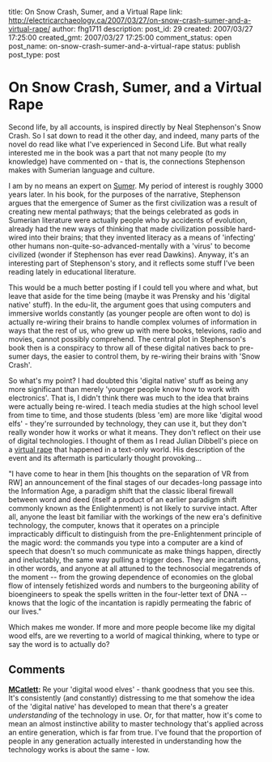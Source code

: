 title: On Snow Crash, Sumer, and a Virtual Rape
link: http://electricarchaeology.ca/2007/03/27/on-snow-crash-sumer-and-a-virtual-rape/
author: fhg1711
description: 
post_id: 29
created: 2007/03/27 17:25:00
created_gmt: 2007/03/27 17:25:00
comment_status: open
post_name: on-snow-crash-sumer-and-a-virtual-rape
status: publish
post_type: post

# On Snow Crash, Sumer, and a Virtual Rape

Second life, by all accounts, is inspired directly by Neal Stephenson's Snow Crash. So I sat down to read it the other day, and indeed, many parts of the novel do read like what I've experienced in Second Life. But what really interested me in the book was a part that not many people (to my knowledge) have commented on - that is, the connections Stephenson makes with Sumerian language and culture.   
  
I am by no means an expert on [Sumer](http://en.wikipedia.org/wiki/Sumer). My period of interest is roughly 3000 years later. In his book, for the purposes of the narrative, Stephenson argues that the emergence of Sumer as the first civilization was a result of creating new mental pathways; that the beings celebrated as gods in Sumerian literature were actually people who by accidents of evolution, already had the new ways of thinking that made civilization possible hard-wired into their brains; that they invented literacy as a means of 'infecting' other humans non-quite-so-advanced-mentally with a 'virus' to become civilized (wonder if Stephenson has ever read Dawkins). Anyway, it's an interesting part of Stephenson's story, and it reflects some stuff I've been reading lately in educational literature.  
  
This would be a much better posting if I could tell you where and what, but leave that aside for the time being (maybe it was Prensky and his 'digital native' stuff). In the edu-lit, the argument goes that using computers and immersive worlds constantly (as younger people are often wont to do) is actually re-wiring their brains to handle complex volumes of information in ways that the rest of us, who grew up with mere books, televions, radio and movies, cannot possibly comprehend. The central plot in Stephenson's book then is a conspiracy to throw all of these digital natives back to pre-sumer days, the easier to control them, by re-wiring their brains with 'Snow Crash'.  
  
So what's my point? I had doubted this 'digital native' stuff as being any more significant than merely 'younger people know how to work with electronics'. That is, I didn't think there was much to the idea that brains were actually being re-wired. I teach media studies at the high school level from time to time, and those students (bless 'em) are more like 'digital wood elfs' - they're surrounded by technology, they can use it, but they don't really wonder how it works or what it means. They don't reflect on their use of digital technologies. I thought of them as I read Julian Dibbell's piece on a [virtual rape](http://www.juliandibbell.com/texts/bungle.html) that happened in a text-only world. His description of the event and its aftermath is particularly thought provoking...  
  
"I have come to hear in them [his thoughts on the separation of VR from RW] an announcement of the final stages of our decades-long passage into the Information Age, a paradigm shift that the classic liberal firewall between word and deed (itself a product of an earlier paradigm shift commonly known as the Enlightenment) is not likely to survive intact. After all, anyone the least bit familiar with the workings of the new era's definitive technology, the computer, knows that it operates on a principle impracticably difficult to distinguish from the pre-Enlightenment principle of the magic word: the commands you type into a computer are a kind of speech that doesn't so much communicate as make things happen, directly and ineluctably, the same way pulling a trigger does. They are incantations, in other words, and anyone at all attuned to the technosocial megatrends of the moment -- from the growing dependence of economies on the global flow of intensely fetishized words and numbers to the burgeoning ability of bioengineers to speak the spells written in the four-letter text of DNA -- knows that the logic of the incantation is rapidly permeating the fabric of our lives."  
  
Which makes me wonder. If more and more people become like my digital wood elfs, are we reverting to a world of magical thinking, where to type or say the word is to actually do?

## Comments

**[MCatlett](#2 "2007-04-08 20:57:08"):** Re your 'digital wood elves' - thank goodness that you see this. It's consistently (and constantly) distressing to me that somehow the idea of the 'digital native' has developed to mean that there's a greater _understanding_ of the technology in use. Or, for that matter, how it's come to mean an almost instinctive ability to master technology that's applied across an entire generation, which is far from true. I've found that the proportion of people in any generation actually interested in understanding how the technology works is about the same - low.

